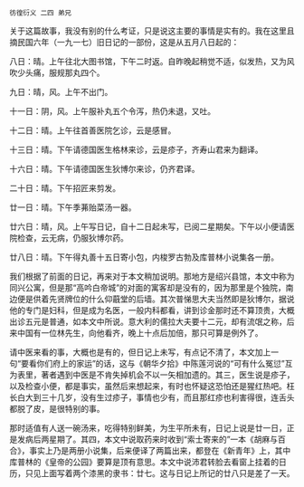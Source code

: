     彷徨衍义 二四 弟兄 

   关于这篇故事，我没有别的什么考证，只是说这主要的事情是实有的。我在这里且摘民国六年（一九一七）旧日记的一部份，这是从五月八日起的：

   八日：晴。上午往北大图书馆，下午二时返。自昨晚起稍觉不适，似发热，又为风吹少头痛，服规那丸四个。

   九日：晴，风。上午不出门。

   十一日：阴，风。上午服补丸五个令泻，热仍未退，又吐。

   十二日：晴。上午往首善医院乞诊，云是感冒。

   十三日：晴。下午请德国医生格林来诊，云是疹子，齐寿山君来为翻译。

   十六日：晴。下午请德国医生狄博尔来诊，仍齐君译。

   二十日：晴。下午招匠来剪发。

   廿一日：晴。下午季茀贻菜汤一器。

   廿六日：晴，风。上午写日记，自十二日起未写，已阅二星期矣。下午以小便请医院检查，云无病，仍服狄博尔药。

   廿八日：晴。下午得丸善十五日寄小包，内梭罗古勃及库普林小说集各一册。

   我们根据了前面的日记，再来对于本文稍加说明。那地方是绍兴县馆，本文中称为同兴公寓，但是那“高吟白帝城”的对面的寓客却是没有的，因为那里是个独院，南边便是供着先贤牌位的什么仰蕺堂的后墙。其次普悌思大夫当然即是狄博尔，据说他的专门是妇科，但是成为名医，一般内科都看，讲到诊金那时还不算顶贵，大概出诊五元是普通，如本文中所说。意大利的儒拉大夫要十二元，却有流氓之称，后来中国有一位林先生，向他看齐，晚上十点后加倍，那只可算是例外了。

   请中医来看的事，大概也是有的，但日记上未写，有点记不清了，本文加上一句“要看你们府上的家运”的话，这与《朝华夕拾》中陈莲河说的“可有什么冤愆”互为表里，著者遇到中医是不肯失掉机会不以一矢相加遗的。其三，医生说是疹子，以及检查小便，都是事实，虽然后来想起来，有时也怀疑这恐怕还是猩红热吧。枉长白大到三十几岁，没有生过疹子，事情也少有，而且那红疹也利害得很，连舌头都脱了皮，是很特别的事。

   那时适值有人送一碗汤来，吃得特别鲜美，为生平所未有，日记上说是廿一日，正是发病后两星期了。其四，本文中说取药来时收到“索士寄来的”一本《胡麻与百合》，事实上乃是两册小说集，后来便译了两篇出来，都登在《新青年》上，其中库普林的《皇帝的公园》要算是顶有意思。本文中说沛君转脸去看窗上挂着的日历，只见上面写着两个漆黑的隶书：廿七。这与日记上所记的廿八只是差了一天。

